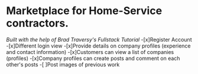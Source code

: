 # Marketplace for Home-Service contractors. 
*Built with the help of Brad Traversy's Fullstack Tutorial*
-[x]Register Account
-[x]Different login view
-[x]Provide details on company profiles (experience and contact information)
-[x]Customers can view a list of companies (profiles)
-[x]Company profiles can create posts and comment on each other's posts
-[ ]Post images of previous work
